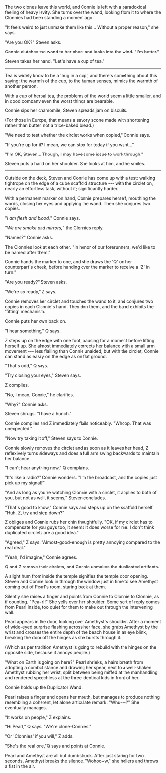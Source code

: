 The two clones leave this world, and Connie is left with a paradoxical feeling of
heavy levity. She turns over the wand, looking from it to where the Clonnies had
been standing a moment ago.

<!--
A small red filament was left behind when she dismissed Q, falling from her arm.
A little sliver of *real* flesh.
-->

"It feels weird to just unmake them like this... Without a proper reason," she says.

"Are you OK?" Steven asks.

Connie clutches the wand to her chest and looks into the wind. "I'm better."

Steven takes her hand. "Let's have a cup of tea."

----

Tea is widely know to be a 'hug in a cup', and there's something about this
saying: the warmth of the cup, to the human senses, mimics the warmth of another
person.

With a cup of herbal tea, the problems of the world seem a little smaller, and in
good company even the worst things are bearable.

Connie sips her chamomile, Steven spreads jam on biscuits.

(For those in Europe, that means a savory scone made with shortening rather than butter,
not a trice-baked bread.)

"We need to test whether the circlet works when copied," Connie says.

"If you're up for it? I mean, we can stop for today if you want..."

"I'm OK, Steven... Though, I may have some issue to work through."

Steven puts a hand on her shoulder. She looks at him, and he smiles.

----

Outside on the deck, Steven and Connie has come up with a test: walking tightrope
on the edge of a cube scaffold structure --- with the circlet on, nearly an
effortless task, without it; significantly harder.

With a permanent marker on hand, Connie prepares herself, mouthing the words,
closing her eyes and applying the wand. Then she conjures two copies.

"*I am flesh and blood,*" Connie says.

"*We are smoke and mirrors,*" the Clonnies reply.

"Names?" Connie asks.

The Clonnies look at each other. "In honor of our forerunners,
we'd like to be named after them."

Connie hands the marker to one, and she draws the 'Q' on her
counterpart's cheek, before handing over the marker to receive
a 'Z' in turn."

"Are you ready?" Steven asks.

"We're *so* ready," Z says.

Connie removes her circlet and touches the wand to it, and conjures two
copies in each Clonnie's hand. They don them, and the band exhibits the
'fitting' mechanism.

Connie puts her own back on.

"I hear something," Q says.

Z steps up on the edge with one foot, pausing for a moment before lifting
herself up. She almost immediately corrects her balance with a small arm movement
--- less flailing than Connie unaided, but with the circlet, Connie
can stand as easily on the edge as on flat ground.

"That's odd," Q says.

"Try closing your eyes," Steven says.

Z complies.

"No, I mean, Connie," he clarifies.

"Why?" Connie asks.

Steven shrugs. "I have a hunch."

Connie complies and Z immediately flails noticeably. "Whoop. That
was unexpected."

"Now try taking it off," Steven says to Connie.

Connie slowly removes the circlet and as soon as it leaves her head, Z
reflexively turns sideways and does a full arm swing backwards to maintain
her balance.

"I can't hear anything now," Q complains.

"It's like a radio?" Connie wonders. "I'm the broadcast, and the copies just pick
up my signal?"

"And as long as you're watching Clonnie with a circlet, it applies to both of you,
but not as well, it seems," Steven concludes.

"That's good to know," Connie says and steps up on the scaffold herself. "Huh. Z,
try and step down?"

Z obliges and Connie rubs her chin thoughtfully. "OK, if my circlet has to compensate
for you guys too, it seems it does worse for me. I don't think duplicated circlets are
a good idea."

"Agreed," Z says. "Almost-good-enough is pretty annoying compared to the real deal."

"Yeah, I'd imagine," Connie agrees.

Q and Z remove their circlets, and Connie unmakes the duplicated artifacts.

A slight hum from inside the temple signifies the temple door opening. Steven and
Connie look in through the window just in time to see Amethyst coming out of Pearl's room,
staring back at them.

Silently she raises a finger and points from Connie to Clonnie to Clonnie, as if counting.
"Pea~rl!" She yells over her shoulder. Some sort of reply comes from Pearl inside, too
quiet for them to make out through the intervening wall.

Pearl appears in the door, looking over Amethyst's shoulder. After a moment of wide-eyed
surprise flashing across her face, she grabs Amethyst by the wrist and crosses the entire depth
of the beach house in an eye blink, breaking the door off the hinges as she bursts through it.

(Which as per tradition Amethyst is going to rebuild with the hinges on the opposite side,
because it annoys people.)

"What on Earth is going on here?" Pearl shrieks, a hairs breath from adopting a combat
stance and drawing her spear, next to a well-shaken Amethyst rubbing her wrist, split between
being miffed at the manhandling and rendered speechless at the three identical kids in front
of her.

Connie holds up the Duplicator Wand.

Pearl raises a finger and opens her mouth, but manages to produce nothing resembling a
coherent, let alone articulate remark. "Whu---?" She eventually manages.

"It works on people," Z explains.

"Hi Pearl," Q says. "We're clone-Connies."

"Or 'Clonnies' if you will," Z adds.

"She's the real one,"Q says and points at Connie.

Pearl and Amethyst are all but dumbstruck. After just staring for two seconds,
Amethyst breaks the silence. "Wohoo~w," she hollers and throws a fist in the air.


